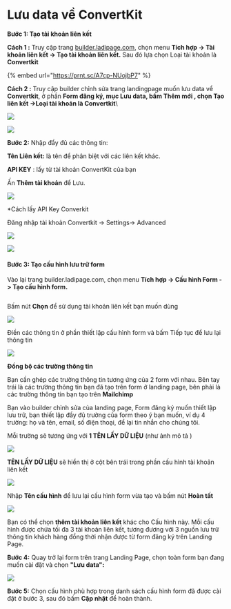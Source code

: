 # Lưu data về ConvertKit

**Bước 1: Tạo tài khoản liên kết**

&#x20;**Cách 1 :** Truy cập trang [builder.ladipage.com](http://builder.ladipage.com/), chọn menu **Tích hợp -> Tài khoản liên kết -> Tạo tài khoản liên kết.** Sau đó lựa chọn Loại tài khoản là **Convertkit**

{% embed url="https://prnt.sc/A7cp-NUojbP7" %}

**Cách 2 :** Truy cập builder chỉnh sửa trang landingpage muốn lưu data về **Convertkit**, ở phần **Form đăng ký, mục Lưu data, bấm Thêm mới , chọn Tạo liên kết ->Loại tài khoản là Convertkit**\


![](https://files.gitbook.com/v0/b/gitbook-x-prod.appspot.com/o/spaces%2FVlMUbaIjYt7SY2R8v2az%2Fuploads%2F1zUFEQTIbMdBJwIbewzm%2Ft%C3%A0i%20kho%E1%BA%A3n%20li%C3%AAn%20k%E1%BA%BFt%20form.gif?alt=media\&token=f7fe62ad-7632-4412-9ecc-80e270e6e341)

![](<../../.gitbook/assets/image (363).png>)

**Bước 2:** Nhập đầy đủ các thông tin:

**Tên Liên kết:** là tên để phân biệt với các liên kết khác.&#x20;

**API KEY** :  lấy từ tài khoản ConvertKit của bạn

Ấn **Thêm tài khoản** để Lưu.

![](<../../.gitbook/assets/image (358).png>)

\*Cách lấy API Key Converkit&#x20;

Đăng nhập tài khoản Convertkit -> Settings-> Advanced&#x20;

![](<../../.gitbook/assets/image (426).png>)

![](<../../.gitbook/assets/image (330).png>)

#### Bước 3: **Tạo** cấu hình lưu trữ form&#x20;

Vào lại trang builder.ladipage.com, chọn menu **Tích hợp -> Cấu hình Form -> Tạo cấu hình form.**

<figure><img src="../../.gitbook/assets/cấu hình form.gif" alt=""><figcaption></figcaption></figure>

Bấm nút **Chọn** để sử dụng tài khoản liên kết bạn muốn dùng&#x20;

![](<../../.gitbook/assets/image (332).png>)

Điền các thông tin ở phần thiết lập cấu hình form và bấm Tiếp tục để lưu lại thông tin&#x20;

![](<../../.gitbook/assets/image (424).png>)

**Đồng bộ các trường thông tin**

Bạn cần ghép các trường thông tin tương ứng của 2 form với nhau. Bên tay trái là các trường thông tin bạn đã tạo trên form ở landing page, bên phải là các trường thông tin bạn tạo trên **Mailchimp**

Bạn vào builder chỉnh sửa của landing page, Form đăng ký muốn thiết lập lưu trữ, bạn thiết lập đầy đủ trường của form theo ý bạn muốn, ví dụ 4 trường: họ và tên, email, số điện thoại, để lại tin nhắn cho chúng tôi.

Mỗi trường sẽ tương ứng với **1 TÊN LẤY DỮ LIỆU** (như ảnh mô tả )

![](<../../.gitbook/assets/image (187).png>)

**TÊN LẤY DỮ LIỆU** sẽ hiển thị ở cột bên trái trong phần cấu hình tài khoản liên kết

![](<../../.gitbook/assets/image (420).png>)

Nhập **Tên cấu hình** để lưu lại cấu hình form vừa tạo và bấm nút **Hoàn tất** &#x20;

![](<../../.gitbook/assets/image (851).png>)

Bạn có thể chọn **thêm tài khoản liên kết** khác cho Cấu hình này. Mỗi cấu hình được chứa tối đa 3 tài khoản liên kết, tương đương với 3 nguồn lưu trữ thông tin khách hàng đồng thời nhận được từ form đăng ký trên Landing Page.

**Bước 4:** Quay trở lại form trên trang Landing Page, chọn toàn form bạn đang muốn cài đặt và chọn **"Lưu data":**

![](<../../.gitbook/assets/image (183).png>)

**Bước 5:** Chọn cấu hình phù hợp trong danh sách cấu hình form đã được cài đặt ở bước 3, sau đó bấm **Cập nhật** để hoàn thành.
